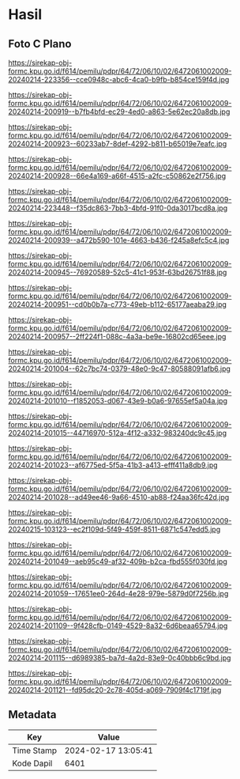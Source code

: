 # Hasil

## Foto C Plano

https://sirekap-obj-formc.kpu.go.id/f614/pemilu/pdpr/64/72/06/10/02/6472061002009-20240214-223356--cce0948c-abc6-4ca0-b9fb-b854ce159f4d.jpg

https://sirekap-obj-formc.kpu.go.id/f614/pemilu/pdpr/64/72/06/10/02/6472061002009-20240214-200919--b7fb4bfd-ec29-4ed0-a863-5e62ec20a8db.jpg

https://sirekap-obj-formc.kpu.go.id/f614/pemilu/pdpr/64/72/06/10/02/6472061002009-20240214-200923--60233ab7-8def-4292-b811-b65019e7eafc.jpg

https://sirekap-obj-formc.kpu.go.id/f614/pemilu/pdpr/64/72/06/10/02/6472061002009-20240214-200928--66e4a169-a66f-4515-a2fc-c50862e2f756.jpg

https://sirekap-obj-formc.kpu.go.id/f614/pemilu/pdpr/64/72/06/10/02/6472061002009-20240214-223448--f35dc863-7bb3-4bfd-91f0-0da3017bcd8a.jpg

https://sirekap-obj-formc.kpu.go.id/f614/pemilu/pdpr/64/72/06/10/02/6472061002009-20240214-200939--a472b590-101e-4663-b436-f245a8efc5c4.jpg

https://sirekap-obj-formc.kpu.go.id/f614/pemilu/pdpr/64/72/06/10/02/6472061002009-20240214-200945--76920589-52c5-41c1-953f-63bd26751f88.jpg

https://sirekap-obj-formc.kpu.go.id/f614/pemilu/pdpr/64/72/06/10/02/6472061002009-20240214-200951--cd0b0b7a-c773-49eb-b112-65177aeaba29.jpg

https://sirekap-obj-formc.kpu.go.id/f614/pemilu/pdpr/64/72/06/10/02/6472061002009-20240214-200957--2ff224f1-088c-4a3a-be9e-16802cd65eee.jpg

https://sirekap-obj-formc.kpu.go.id/f614/pemilu/pdpr/64/72/06/10/02/6472061002009-20240214-201004--62c7bc74-0379-48e0-9c47-80588091afb6.jpg

https://sirekap-obj-formc.kpu.go.id/f614/pemilu/pdpr/64/72/06/10/02/6472061002009-20240214-201010--f1852053-d067-43e9-b0a6-97655ef5a04a.jpg

https://sirekap-obj-formc.kpu.go.id/f614/pemilu/pdpr/64/72/06/10/02/6472061002009-20240214-201015--44716970-512a-4f12-a332-983240dc9c45.jpg

https://sirekap-obj-formc.kpu.go.id/f614/pemilu/pdpr/64/72/06/10/02/6472061002009-20240214-201023--af6775ed-5f5a-41b3-a413-efff411a8db9.jpg

https://sirekap-obj-formc.kpu.go.id/f614/pemilu/pdpr/64/72/06/10/02/6472061002009-20240214-201028--ad49ee46-9a66-4510-ab88-f24aa36fc42d.jpg

https://sirekap-obj-formc.kpu.go.id/f614/pemilu/pdpr/64/72/06/10/02/6472061002009-20240215-103123--ec2f109d-5f49-459f-8511-6871c547edd5.jpg

https://sirekap-obj-formc.kpu.go.id/f614/pemilu/pdpr/64/72/06/10/02/6472061002009-20240214-201049--aeb95c49-af32-409b-b2ca-fbd555f030fd.jpg

https://sirekap-obj-formc.kpu.go.id/f614/pemilu/pdpr/64/72/06/10/02/6472061002009-20240214-201059--17651ee0-264d-4e28-979e-5879d0f7256b.jpg

https://sirekap-obj-formc.kpu.go.id/f614/pemilu/pdpr/64/72/06/10/02/6472061002009-20240214-201109--9f428cfb-0149-4529-8a32-6d6beaa65794.jpg

https://sirekap-obj-formc.kpu.go.id/f614/pemilu/pdpr/64/72/06/10/02/6472061002009-20240214-201115--d6989385-ba7d-4a2d-83e9-0c40bbb6c9bd.jpg

https://sirekap-obj-formc.kpu.go.id/f614/pemilu/pdpr/64/72/06/10/02/6472061002009-20240214-201121--fd95dc20-2c78-405d-a069-7909f4c1719f.jpg


## Metadata

| Key        | Value               |
| ---------- | ------------------- |
| Time Stamp | 2024-02-17 13:05:41 |
| Kode Dapil | 6401                |



